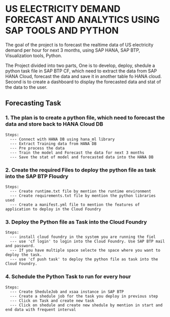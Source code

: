 # US ELECTRICITY DEMAND FORECAST AND ANALYTICS USING SAP TOOLS AND PYTHON #

The goal of the project is to forecast the realtime data of US electricity demand per hour for next 3 months, using SAP HANA, SAP BTP, Visualization tools, Python.

The Project divided into two parts, 
One is to develop, deploy, shedule a python task file in SAP BTP CF, which need to extract the data from SAP HANA Cloud, forecast the data and save it in another table fo HANA cloud. 
Second is to create a dashboard to display the forecasted data and stat of the data to the user. 

## Forecasting Task ##

### 1. The plan is to create a python file, which need to forecast the data and store back to HANA Cloud DB ###

    Steps:
      --- Connect with HANA DB using hana_ml library
      --- Extract Training data from HANA DB
      --- Pre process the data
      --- Train the model and Forecast the data for next 3 months
      --- Save the stat of model and forecasted data into the HANA DB

### 2. Create the required Files to deploy the python file as task into the SAP BTP Floudry ###

    Steps:
      --- Create runtime.txt file by mention the runtime environment
      --- Create requirements.txt file by mention the python libraries used
      --- Create a manifest.yml file to mention the features of application to deploy in the Cloud Foundry

### 3. Deploy the Python file as Task into the Cloud Foundry ###

    Steps:
      --- install cloud foundry in the system you are running the fiel
      --- use 'cf login' to login into the Cloud Foundry. Use SAP BTP mail and password.
      --- If you have multiple space selecte the space where you want to deploy the task.
      --- use 'cf push task' to deploy the python file as task into the Cloud Foundry.

### 4. Schedule the Python Task to run for every hour ###

    Steps:
      --- Create SheduleJob and xsaa instance in SAP BTP
      --- Create a shedule job for the task you deploy in previous step
      --- Click on Task and create new task
      --- Click on shedule and create new shedule by mention in start and end data with frequent interval






















